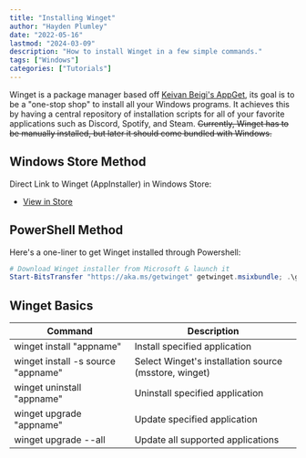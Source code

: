 ```yaml
---
title: "Installing Winget"
author: "Hayden Plumley"
date: "2022-05-16"
lastmod: "2024-03-09"
description: "How to install Winget in a few simple commands."
tags: ["Windows"]
categories: ["Tutorials"]
---
```


Winget is a package manager based off [Keivan Beigi's AppGet](https://keivan.io/the-day-appget-died/), its goal is to be a "one-stop shop" to install all your Windows programs. It achieves this by having a central repository of installation scripts for all of your favorite applications such as Discord, Spotify, and Steam. ~~Currently, Winget has to be manually installed, but later it should come bundled with Windows.~~

## Windows Store Method
Direct Link to Winget (AppInstaller) in Windows Store:
- [View in Store](ms-windows-store://pdp/?ProductId=9NBLGGH4NNS1)

## PowerShell Method
Here's a one-liner to get Winget installed through Powershell:
``` powershell
# Download Winget installer from Microsoft & launch it
Start-BitsTransfer "https://aka.ms/getwinget" getwinget.msixbundle; .\getwinget.msixbundle
```

## Winget Basics
| Command                    | Description                     |
|----------------------------|---------------------------------|
| winget install "appname"   | Install specified application   |
| winget install -s source "appname" | Select Winget's installation source (msstore, winget) |
| winget uninstall "appname" | Uninstall specified application |
| winget upgrade "appname"   | Update specified application    |
| winget upgrade --all       | Update all supported applications   |

